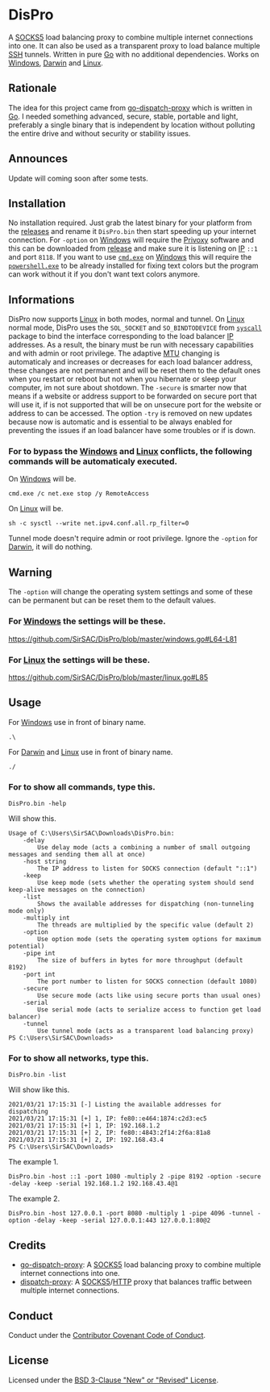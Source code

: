 # DisPro
A [SOCKS5](https://en.wikipedia.org/wiki/SOCKS) load balancing proxy to combine multiple internet connections into one.
It can also be used as a transparent proxy to load balance multiple [SSH](https://en.wikipedia.org/wiki/SSH_(Secure_Shell)) tunnels.
Written in pure [Go](https://en.wikipedia.org/wiki/Go_(programming_language)) with no additional dependencies.
Works on [Windows](https://en.wikipedia.org/wiki/Microsoft_Windows), [Darwin](https://en.wikipedia.org/wiki/MacOS) and [Linux](https://en.wikipedia.org/wiki/Linux).

## Rationale
The idea for this project came from [go-dispatch-proxy](https://github.com/extremecoders-re/go-dispatch-proxy) which is written in [Go](https://en.wikipedia.org/wiki/Go_(programming_language)).
I needed something advanced, secure, stable, portable and light, preferably a single binary that is independent by location without polluting the entire drive and without security or stability issues.

## Announces
Update will coming soon after some tests.

## Installation
No installation required.
Just grab the latest binary for your platform from the [releases](https://github.com/SirSAC/DisPro/releases/latest) and rename it `DisPro.bin` then start speeding up your internet connection.
For `-option` on [Windows](https://en.wikipedia.org/wiki/Microsoft_Windows) will require the [Privoxy](https://en.wikipedia.org/wiki/Privoxy) software and this can be downloaded from [release](https://sourceforge.net/projects/ijbswa/files/Win32/3.0.32%20%28stable%29) and make sure it is listening on [IP](https://en.wikipedia.org/wiki/IP_address) `::1` and port `8118`.
If you want to use [`cmd.exe`](https://en.wikipedia.org/wiki/Cmd.exe) on [Windows](https://en.wikipedia.org/wiki/Microsoft_Windows) this will require the [`powershell.exe`](https://en.wikipedia.org/wiki/PowerShell) to be already installed for fixing text colors but the program can work without it if you don't want text colors anymore.

## Informations
DisPro now supports [Linux](https://en.wikipedia.org/wiki/Linux) in both modes, normal and tunnel.
On [Linux](https://en.wikipedia.org/wiki/Linux) normal mode, DisPro uses the `SOL_SOCKET` and `SO_BINDTODEVICE` from [`syscall`](https://golang.org/pkg/syscall/#BindToDevice) package to bind the interface corresponding to the load balancer [IP](https://en.wikipedia.org/wiki/IP_address) addresses.
As a result, the binary must be run with necessary capabilities and with admin or root privilege.
The adaptive [MTU](https://en.wikipedia.org/wiki/Maximum_transmission_unit) changing is automaticaly and increases or decreases for each load balancer address, these changes are not permanent and will be reset them to the default ones when you restart or reboot but not when you hibernate or sleep your computer, im not sure about shotdown.
The `-secure` is smarter now that means if a website or address support to be forwarded on secure port that will use it, if is not supported that will be on unsecure port for the website or address to can be accessed.
The option `-try` is removed on new updates because now is automatic and is essential to be always enabled for preventing the issues if an load balancer have some troubles or if is down.
### For to bypass the [Windows](https://en.wikipedia.org/wiki/Microsoft_Windows) and [Linux](https://en.wikipedia.org/wiki/Linux) conflicts, the following commands will be automaticaly executed.
On [Windows](https://en.wikipedia.org/wiki/Microsoft_Windows) will be.
```
cmd.exe /c net.exe stop /y RemoteAccess
```
On [Linux](https://en.wikipedia.org/wiki/Linux) will be.
```
sh -c sysctl --write net.ipv4.conf.all.rp_filter=0
```
Tunnel mode doesn't require admin or root privilege.
Ignore the `-option` for [Darwin](https://en.wikipedia.org/wiki/MacOS), it will do nothing.

## Warning
The `-option` will change the operating system settings and some of these can be permanent but can be reset them to the default values.
### For [Windows](https://en.wikipedia.org/wiki/Microsoft_Windows) the settings will be these.
<https://github.com/SirSAC/DisPro/blob/master/windows.go#L64-L81>
### For [Linux](https://en.wikipedia.org/wiki/Linux) the settings will be these.
<https://github.com/SirSAC/DisPro/blob/master/linux.go#L85>

## Usage
For [Windows](https://en.wikipedia.org/wiki/Microsoft_Windows) use in front of binary name.
```
.\
```
For [Darwin](https://en.wikipedia.org/wiki/MacOS) and [Linux](https://en.wikipedia.org/wiki/Linux) use in front of binary name.
```
./
```
### For to show all commands, type this.
```
DisPro.bin -help
```
Will show this.
```
Usage of C:\Users\SirSAC\Downloads\DisPro.bin:
	-delay
		Use delay mode (acts a combining a number of small outgoing messages and sending them all at once)
	-host string
		The IP address to listen for SOCKS connection (default "::1")
	-keep
		Use keep mode (sets whether the operating system should send keep-alive messages on the connection)
	-list
		Shows the available addresses for dispatching (non-tunneling mode only)
	-multiply int
		The threads are multiplied by the specific value (default 2)
	-option
		Use option mode (sets the operating system options for maximum potential)
	-pipe int
		The size of buffers in bytes for more throughput (default 8192)
	-port int
		The port number to listen for SOCKS connection (default 1080)
	-secure
		Use secure mode (acts like using secure ports than usual ones)
	-serial
		Use serial mode (acts to serialize access to function get load balancer)
	-tunnel
		Use tunnel mode (acts as a transparent load balancing proxy)
PS C:\Users\SirSAC\Downloads>
```
### For to show all networks, type this.
```
DisPro.bin -list
```
Will show like this.
```
2021/03/21 17:15:31 [-] Listing the available addresses for dispatching
2021/03/21 17:15:31 [+] 1, IP: fe80::e464:1874:c2d3:ec5
2021/03/21 17:15:31 [+] 1, IP: 192.168.1.2
2021/03/21 17:15:31 [+] 2, IP: fe80::4843:2f14:2f6a:81a8
2021/03/21 17:15:31 [+] 2, IP: 192.168.43.4
PS C:\Users\SirSAC\Downloads>
```
The example 1.
```
DisPro.bin -host ::1 -port 1080 -multiply 2 -pipe 8192 -option -secure -delay -keep -serial 192.168.1.2 192.168.43.4@1
```
The example 2.
```
DisPro.bin -host 127.0.0.1 -port 8080 -multiply 1 -pipe 4096 -tunnel -option -delay -keep -serial 127.0.0.1:443 127.0.0.1:80@2
```

## Credits
- [go-dispatch-proxy](https://github.com/extremecoders-re/go-dispatch-proxy): A [SOCKS5](https://en.wikipedia.org/wiki/SOCKS) load balancing proxy to combine multiple internet connections into one.
- [dispatch-proxy](https://github.com/alexkirsz/dispatch-proxy): A [SOCKS5](https://en.wikipedia.org/wiki/SOCKS)/[HTTP](https://en.wikipedia.org/wiki/Hypertext_Transfer_Protocol) proxy that balances traffic between multiple internet connections.

## Conduct
Conduct under the [Contributor Covenant Code of Conduct](https://github.com/SirSAC/DisPro/blob/master/code_of_conduct.md).

## License
Licensed under the [BSD 3-Clause "New" or "Revised" License](https://github.com/SirSAC/DisPro/blob/master/license.md).
